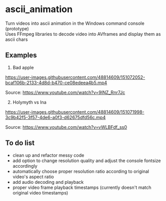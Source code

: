 # ascii_animation
Turn videos into ascii animation in the Windows command console (prototype)  
Uses FFmpeg libraries to decode video into AVframes and display them as ascii chars

## Examples
1. Bad apple  


https://user-images.githubusercontent.com/48814609/151072052-bcaf106b-2133-4d8d-b470-ce08edeea4b5.mp4  


Source: https://www.youtube.com/watch?v=9lNZ_Rnr7Jc

2. Holymyth vs Ina  


https://user-images.githubusercontent.com/48814609/151071998-3c9b42f5-3f57-4de6-a0f3-d62675dfd56c.mp4  


Source: https://www.youtube.com/watch?v=vWLBFdf_ss0


## To do list
* clean up and refactor messy code
* add option to change resolution quality and adjust the console fontsize accordingly
* automatically choose proper resolution ratio according to original video's aspect ratio
* add audio decoding and playback
* proper video frame playback timestamps (currently doesn't match original video timestamps)
